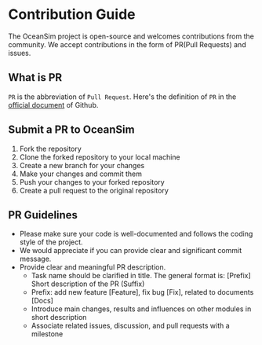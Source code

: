 # Contribution Guide
The OceanSim project is open-source and welcomes contributions from the community. We accept contributions in the form of PR(Pull Requests) and issues.

## What is PR
`PR` is the abbreviation of `Pull Request`. Here's the definition of `PR` in the [official document](https://docs.github.com/en/github/collaborating-with-pull-requests/proposing-changes-to-your-work-with-pull-requests/about-pull-requests) of Github.

## Submit a PR to OceanSim
1. Fork the repository
2. Clone the forked repository to your local machine
3. Create a new branch for your changes
4. Make your changes and commit them
5. Push your changes to your forked repository
6. Create a pull request to the original repository

## PR Guidelines
- Please make sure your code is well-documented and follows the coding style of the project.
- We would appreciate if you can provide clear and significant commit message.
- Provide clear and meaningful PR description.
   - Task name should be clarified in title. The general format is: \[Prefix\] Short description of the PR (Suffix)
   - Prefix: add new feature \[Feature\], fix bug \[Fix\], related to documents \[Docs\]
   - Introduce main changes, results and influences on other modules in short description
   - Associate related issues, discussion, and pull requests with a milestone